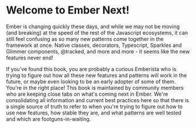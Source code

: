 # Welcome to Ember Next!

Ember is changing quickly these days, and while we may not be moving \(and breaking\) at the speed of the rest of the Javascript ecosystems, it can still feel confusing as so many new patterns come together in the framework at once. Native classes, decorators, Typescript, Sparkles and Glimmer components, @tracked, and more and more - it seems like the new features never end!

If you've found this book, you are probably a curious Emberista who is trying to figure out how all these new features and patterns will work in the future, or maybe even looking to be an early adopter of some of them. You're in the right place! This book is maintained by community members who are keeping close tabs on what's coming next in Ember. We're consolidating all information and current best practices here so that there is a single source of truth to refer to when you're trying to figure out how to use new features, how stable they are, and what patterns are well tested and which are footguns-in-waiting.



